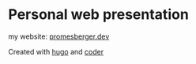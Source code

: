 # Personal web presentation
my website: [promesberger.dev](https://promesberger.dev)

Created with [hugo](https://gohugo.io/) and [coder](https://github.com/luizdepra/hugo-coder)

